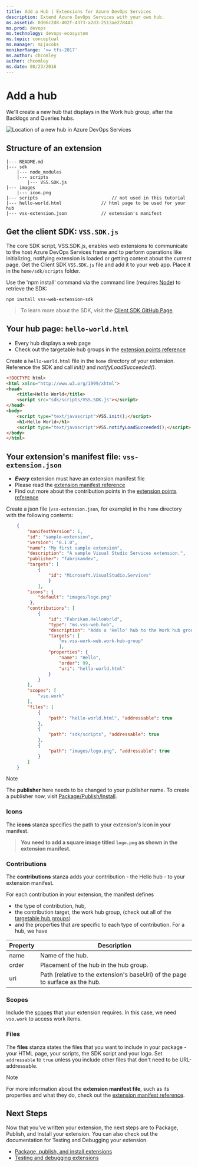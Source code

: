 ```yaml
---
title: Add a Hub | Extensions for Azure DevOps Services
description: Extend Azure DevOps Services with your own hub.
ms.assetid: 0d06c2d8-402f-4373-a2d3-2513ae278443
ms.prod: devops
ms.technology: devops-ecosystem
ms.topic: conceptual
ms.manager: mijacobs
monikerRange: '>= tfs-2017'
ms.author: chcomley
author: chcomley
ms.date: 08/23/2016
---
```


# Add a hub

We'll create a new hub that displays in the Work hub group, after the Backlogs and Queries hubs.

![Location of a new hub in Azure DevOps Services](../_shared/procedures/_img/hub-location.png)

## Structure of an extension
```no-highlight
|--- README.md
|--- sdk    
	|--- node_modules           
	|--- scripts
		|--- VSS.SDK.js       
|--- images                        
	|--- icon.png                           
|--- scripts                        	// not used in this tutorial
|--- hello-world.html				// html page to be used for your hub  
|--- vss-extension.json				// extension's manifest
```
## Get the client SDK: `VSS.SDK.js`
The core SDK script, VSS.SDK.js, enables web extensions to communicate to the host Azure DevOps Services frame and to perform operations like 
initializing, notifying extension is loaded or getting context about the current page. Get the Client SDK `VSS.SDK.js` file and add it to your web app. 
Place it in the `home/sdk/scripts` folder.

Use the 'npm install' command via the command line (requires [Node](https://nodejs.org/en/download/)) to retrieve the SDK:

```no-highlight
npm install vss-web-extension-sdk
```

> To learn more about the SDK, visit the [Client SDK GitHub Page](https://github.com/Microsoft/vss-sdk).

## Your hub page: `hello-world.html`
* Every hub displays a web page
* Check out the targetable hub groups in the [extension points reference](../reference/targets/overview.md#hubs)

Create a `hello-world.html` file in the `home` directory of your extension.
Reference the SDK and call *init()* and *notifyLoadSucceeded()*.

```html
<!DOCTYPE html>
<html xmlns="http://www.w3.org/1999/xhtml">
<head>
	<title>Hello World</title>
	<script src="sdk/scripts/VSS.SDK.js"></script>
</head>
<body>
	<script type="text/javascript">VSS.init();</script>
	<h1>Hello World</h1>
	<script type="text/javascript">VSS.notifyLoadSucceeded();</script>
</body>
</html>
```

## Your extension's manifest file: `vss-extension.json`

* ***Every*** extension must have an extension manifest file
* Please read the [extension manifest reference](../develop/manifest.md)
* Find out more about the contribution points in the [extension points reference](../reference/targets/overview.md)

Create a json file (`vss-extension.json`, for example) in the `home` directory with the following contents:

```json
	{
		"manifestVersion": 1,
		"id": "sample-extension",
		"version": "0.1.0",
		"name": "My first sample extension",
		"description": "A sample Visual Studio Services extension.",
		"publisher": "fabrikamdev",
		"targets": [
			{
				"id": "Microsoft.VisualStudio.Services"
				}
			],
		"icons": {
			"default": "images/logo.png"
		 },
		"contributions": [
			{
				"id": "Fabrikam.HelloWorld",
				"type": "ms.vss-web.hub",
				"description": "Adds a 'Hello' hub to the Work hub group.",
				"targets": [
					"ms.vss-work-web.work-hub-group"
					],
				"properties": {
					"name": "Hello",
					"order": 99,
					"uri": "hello-world.html"
				}
			}
		],
		"scopes": [
			"vso.work"
		],
		"files": [
			{
				"path": "hello-world.html", "addressable": true
			},
			{
				"path": "sdk/scripts", "addressable": true
			},
			{
				"path": "images/logo.png", "addressable": true
			}
		]
	}
```

>[!NOTE]
>The **publisher** here needs to be changed to your publisher name. To create a publisher now, visit [Package/Publish/Install](../publish/overview.md). 


### Icons
The **icons** stanza specifies the path to your extension's icon in your manifest. 

> **You need to add a square image titled `logo.png` as shown in the extension manifest.**

### Contributions
The **contributions** stanza adds your contribution - the Hello hub - to your extension manifest.

For each contribution in your extension, the manifest defines
- the type of contribution, hub, 
- the contribution target, the work hub group, (check out all of the [targetable hub groups](../reference/targets/overview.md#targetable-hub-groups))
- and the properties that are specific to each type of contribution. For a hub, we have

| Property           | Description                                                                                                                         
|--------------------|----------------------------------------------------------------------------------------|                                
| name               | Name of the hub.					                                                      |                   
| order              | Placement of the hub in the hub group.       										  |                   
| uri 				 | Path (relative to the extension's baseUri) of the page to surface as the hub.          | 

### Scopes
Include the [scopes](../develop/manifest.md#scopes) that your extension requires.
In this case, we need `vso.work` to access work items.

### Files
The **files** stanza states the files that you want to include in your package - your HTML page, your scripts, the SDK script and your logo.
Set `addressable` to `true` unless you include other files that don't need to be URL-addressable.

>[!NOTE]
>For more information about the **extension manifest file**, such as its properties and what they do, check out the [extension manifest reference](../develop/manifest.md).


## Next Steps

Now that you've written your extension, the next steps are to Package, Publish, and Install your extension. You can also check out the 
documentation for Testing and Debugging your extension. 

* [Package, publish, and install extensions](../publish/overview.md)
* [Testing and debugging extensions](../test/debug-in-browser.md)

